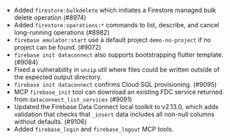 - Added `firestore:bulkdelete` which initiates a Firestore managed bulk delete operation (#8974)
- Added `firestore:operations:*` commands to list, describe, and cancel long-running operations (#8982)
- `firebase emulator:start` use a default project `demo-no-project` if no project can be found. (#9072)
- `firebase init dataconnect` also supports bootstrapping flutter template. (#9084)
- Fixed a vulnerability in `unzip` util where files could be written outside of the expected output directory.
- `firebase init dataconnect` confirms Cloud SQL provisioning. (#9095)
- MCP `firebase_init` tool can download an existing FDC service returned from `dataconnect_list_services` (#9091)
- Updated the Firebase Data Connect local toolkit to v2.13.0, which adds validation that checks that `_insert` data includes all non-null columns without defaults. (#9106)
- Added `firebase_login` and `firebase_logout` MCP tools.
